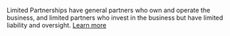 Limited Partnerships have general partners who own and operate the business, and limited partners who invest in the business but have limited liability and oversight. [Learn more](https://business.nj.gov/pages/llp-lp)
